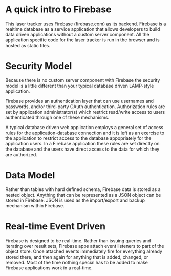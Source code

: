 A quick intro to Firebase
=========================

This laser tracker uses Firebase (firebase.com) as its backend.  Firebase
is a realtime database as a service application that allows developers to
build data driven applications without a custom server component.  All the
application specific code for the laser tracker is run in the browser and
is hosted as static files.

Security Model
==============

Because there is no custom server component with Firebase the security 
model is a little different than your typical database driven LAMP-style
application.

Firebase provides an authentication layer that can use usernames and
passwords, and/or third-party OAuth authentication.  Authorization rules
are set by application administrator(s) which restrict read/write access
to users authenticated through one of these mechanisms.

A typical database driven web application employs a general set of access
rules for the application-database connection and it is left as an exercise
to the application to restrict access to the database appopriately for the
application users.  In a Firebase application these rules are set directly
on the database and the users have direct access to the data for which
they are authorized.

Data Model
==========

Rather than tables with hard defined schema, Firebase data is stored as a 
nested object.  Anything that can be represented as a JSON object can be
stored in Firebase.  JSON is used as the import/export and backup mechanism
within Firebase.

Real-time Event Driven
======================

Firebase is designed to be real-time.  Rather than issuing queries and
iterating over result sets, Firebase apps attach event listeners to part
of the object store.  Once attached events immediately fire for everything
already stored there, and then again for anything that is added, changed,
or removed.  Most of the time nothing special has to be added to make 
Firebase applications work in a real-time.


